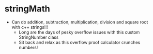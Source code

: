 # stringMath
* Can do addition, subtraction, multiplication, division and square root with c++ strings!!!
  * Long are the days of pesky overflow issues with this custom StringNumber class
  * Sit back and relax as this overflow proof calculator crunches numbers!

